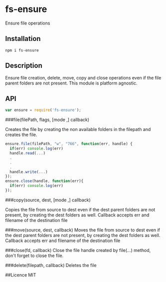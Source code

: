 # fs-ensure
Ensure file operations

## Installation
```
npm i fs-ensure
```

## Description

Ensure file creation, delete, move, copy and close operations even if the file parent folders are not present.
This module is platform agnostic.

## API

```js
var ensure = require('fs-ensure');
```

###file(filePath, flags, [mode ,] callback)

Creates the file by creating the non available folders in the filepath and creates the file.

```js
ensure.file(filePath, "w", "766", function(err, handle) {
  if(err) console.log(err)
  handle.read(...) 
  .
  .
  .
  handle.write(...)
});
ensure.close(handle, function(err){
  if(err) console.log(err)
});
```

###copy(source, dest, [mode ,] callback)

Copies the file from source to dest even if the dest parent folders are not present, by creating the dest folders as well.
Callback accepts err and filename of the destination file

###move(source, dest, callback)
Moves the file from source to dest even if the dest parent folders are not present, by creating the dest folders as well.
Callback accepts err and filename of the destination file

###close(fd, callback)
Close the file handle created by file(...) method, don't forget to close the file.

###delete(filepath, callback)
Deletes the file

##Licence
MIT
